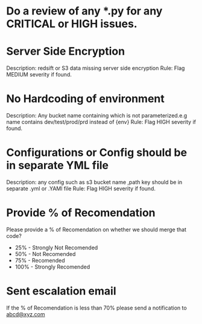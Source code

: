 # Do a review of any  *.py for any CRITICAL or HIGH issues.


# Server Side Encryption
Description: redsift or S3 data missing server side encryption
Rule: Flag MEDIUM severity if found.


# No Hardcoding of environment
Description: Any bucket name containing which is not parameterized.e.g name contains dev/test/prod/prd instead of {env}
Rule: Flag HIGH severity if found.

# Configurations or Config should be in separate YML file
Description: any config such as s3 bucket name ,path key should be in separate .yml or .YAMl file
Rule: Flag HIGH severity if found.

# Provide % of Recomendation
Please provide a % of Recomendation on whether we should merge that code?
 - 25% - Strongly Not Recomended
 - 50% - Not Recomended
 - 75% - Recomended
 - 100% - Strongly Recomended
 
 # Sent escalation email
 If the % of Recomendation is less than 70% please send a notification to abcd@xyz.com